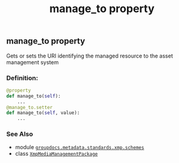﻿---
title: manage_to property
second_title: GroupDocs.Metadata for Python via .NET API References
description: 
type: docs
url: /python-net/groupdocs.metadata.standards.xmp.schemes/xmpmediamanagementpackage/manage_to/
is_root: false
weight: 210
---

## manage_to property


Gets or sets the URI identifying the managed resource to the asset management system
### Definition:
```python
@property
def manage_to(self):
    ...
@manage_to.setter
def manage_to(self, value):
    ...
```

### See Also
* module [`groupdocs.metadata.standards.xmp.schemes`](../../)
* class [`XmpMediaManagementPackage`](/metadata/python-net/groupdocs.metadata.standards.xmp.schemes/xmpmediamanagementpackage)
